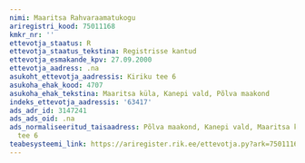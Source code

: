 ```yaml
---
nimi: Maaritsa Rahvaraamatukogu
ariregistri_kood: 75011168
kmkr_nr: ''
ettevotja_staatus: R
ettevotja_staatus_tekstina: Registrisse kantud
ettevotja_esmakande_kpv: 27.09.2000
ettevotja_aadress: .na
asukoht_ettevotja_aadressis: Kiriku tee 6
asukoha_ehak_kood: 4707
asukoha_ehak_tekstina: Maaritsa küla, Kanepi vald, Põlva maakond
indeks_ettevotja_aadressis: '63417'
ads_adr_id: 3147241
ads_ads_oid: .na
ads_normaliseeritud_taisaadress: Põlva maakond, Kanepi vald, Maaritsa küla, Kiriku
  tee 6
teabesysteemi_link: https://ariregister.rik.ee/ettevotja.py?ark=75011168&ref=rekvisiidid
---
```

